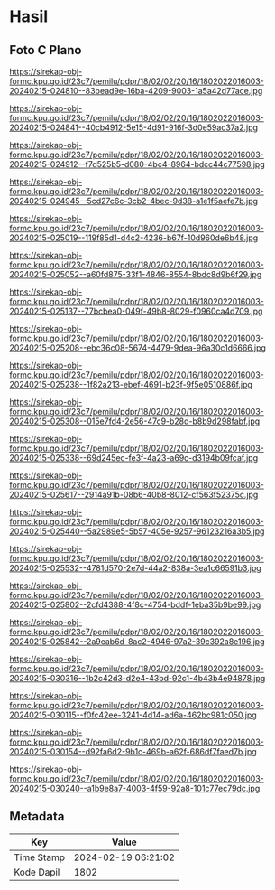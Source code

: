 # Hasil

## Foto C Plano

https://sirekap-obj-formc.kpu.go.id/23c7/pemilu/pdpr/18/02/02/20/16/1802022016003-20240215-024810--83bead9e-16ba-4209-9003-1a5a42d77ace.jpg

https://sirekap-obj-formc.kpu.go.id/23c7/pemilu/pdpr/18/02/02/20/16/1802022016003-20240215-024841--40cb4912-5e15-4d91-916f-3d0e59ac37a2.jpg

https://sirekap-obj-formc.kpu.go.id/23c7/pemilu/pdpr/18/02/02/20/16/1802022016003-20240215-024912--f7d525b5-d080-4bc4-8964-bdcc44c77598.jpg

https://sirekap-obj-formc.kpu.go.id/23c7/pemilu/pdpr/18/02/02/20/16/1802022016003-20240215-024945--5cd27c6c-3cb2-4bec-9d38-a1e1f5aefe7b.jpg

https://sirekap-obj-formc.kpu.go.id/23c7/pemilu/pdpr/18/02/02/20/16/1802022016003-20240215-025019--119f85d1-d4c2-4236-b67f-10d960de6b48.jpg

https://sirekap-obj-formc.kpu.go.id/23c7/pemilu/pdpr/18/02/02/20/16/1802022016003-20240215-025052--a60fd875-33f1-4846-8554-8bdc8d9b6f29.jpg

https://sirekap-obj-formc.kpu.go.id/23c7/pemilu/pdpr/18/02/02/20/16/1802022016003-20240215-025137--77bcbea0-049f-49b8-8029-f0960ca4d709.jpg

https://sirekap-obj-formc.kpu.go.id/23c7/pemilu/pdpr/18/02/02/20/16/1802022016003-20240215-025208--ebc36c08-5674-4479-9dea-96a30c1d6666.jpg

https://sirekap-obj-formc.kpu.go.id/23c7/pemilu/pdpr/18/02/02/20/16/1802022016003-20240215-025238--1f82a213-ebef-4691-b23f-9f5e0510886f.jpg

https://sirekap-obj-formc.kpu.go.id/23c7/pemilu/pdpr/18/02/02/20/16/1802022016003-20240215-025308--015e7fd4-2e56-47c9-b28d-b8b9d298fabf.jpg

https://sirekap-obj-formc.kpu.go.id/23c7/pemilu/pdpr/18/02/02/20/16/1802022016003-20240215-025338--69d245ec-fe3f-4a23-a69c-d3194b09fcaf.jpg

https://sirekap-obj-formc.kpu.go.id/23c7/pemilu/pdpr/18/02/02/20/16/1802022016003-20240215-025617--2914a91b-08b6-40b8-8012-cf563f52375c.jpg

https://sirekap-obj-formc.kpu.go.id/23c7/pemilu/pdpr/18/02/02/20/16/1802022016003-20240215-025440--5a2989e5-5b57-405e-9257-96123216a3b5.jpg

https://sirekap-obj-formc.kpu.go.id/23c7/pemilu/pdpr/18/02/02/20/16/1802022016003-20240215-025532--4781d570-2e7d-44a2-838a-3ea1c66591b3.jpg

https://sirekap-obj-formc.kpu.go.id/23c7/pemilu/pdpr/18/02/02/20/16/1802022016003-20240215-025802--2cfd4388-4f8c-4754-bddf-1eba35b9be99.jpg

https://sirekap-obj-formc.kpu.go.id/23c7/pemilu/pdpr/18/02/02/20/16/1802022016003-20240215-025842--2a9eab6d-8ac2-4946-97a2-39c392a8e196.jpg

https://sirekap-obj-formc.kpu.go.id/23c7/pemilu/pdpr/18/02/02/20/16/1802022016003-20240215-030316--1b2c42d3-d2e4-43bd-92c1-4b43b4e94878.jpg

https://sirekap-obj-formc.kpu.go.id/23c7/pemilu/pdpr/18/02/02/20/16/1802022016003-20240215-030115--f0fc42ee-3241-4d14-ad6a-462bc981c050.jpg

https://sirekap-obj-formc.kpu.go.id/23c7/pemilu/pdpr/18/02/02/20/16/1802022016003-20240215-030154--d92fa6d2-9b1c-469b-a62f-686df7faed7b.jpg

https://sirekap-obj-formc.kpu.go.id/23c7/pemilu/pdpr/18/02/02/20/16/1802022016003-20240215-030240--a1b9e8a7-4003-4f59-92a8-101c77ec79dc.jpg


## Metadata

| Key        | Value               |
| ---------- | ------------------- |
| Time Stamp | 2024-02-19 06:21:02 |
| Kode Dapil | 1802                |



